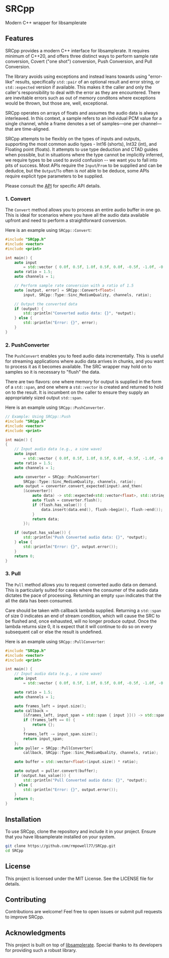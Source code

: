 # SRCpp
Modern C++ wrapper for libsamplerate

## Features

SRCpp provides a modern C++ interface for libsamplerate.  It requires minimum of C++20, and offers three distinct ways to perform sample rate conversion, Covert ("one shot") conversion, Push Conversion, and Pull Conversion.

The library avoids using exceptions and instead leans towards using "error-like" results, specifically `std::pair` of an optional result and error string, or `std::expected` version if available.  This makes it the caller and only the caller's responsibility to deal with the error as they are encountered.  There are inevitable errors such as out of memory conditons where exceptions would be thrown, but those are, well, exceptional.

SRCpp operates on arrays of floats and assumes the audio data is always interleaved. In this context, a sample refers to an individual PCM value for a single channel, while a frame denotes a set of samples—one per channel—that are time-aligned.

SRCpp attempts to be flexibly on the types of inputs and outputs, supporting the most common audio types - Int16 (shorts), Int32 (int), and Floating point (floats).  It attempts to use type deduction and CTAD guides when possible, but in situations where the type cannot be implicitly inferred, we require types to be used to avoid confusion -- we want you to fall into pits of success.  Most APIs require the `Input`/`From` to be supplied and can be dedudce, but the `Output`/`To` often is *not* able to be deduce, some APIs require explicit type parameters to be supplied.

Please consult the [API](docs/API.md) for specific API details.

### 1. Convert
The `Convert` method allows you to process an entire audio buffer in one go. This is ideal for scenarios where you have all the audio data available upfront and need to perform a straightforward conversion.

Here is an example using `SRCpp::Convert`:

```cpp
#include "SRCpp.h"
#include <vector>
#include <print>

int main() {
    auto input
        = std::vector { 0.0f, 0.5f, 1.0f, 0.5f, 0.0f, -0.5f, -1.0f, -0.5f };
    auto ratio = 1.5;
    auto channels = 1;

    // Perform sample rate conversion with a ratio of 1.5
    auto [output, error] = SRCpp::Convert<float>(
        input, SRCpp::Type::Sinc_MediumQuality, channels, ratio);

    // Output the converted data
    if (output) {
        std::println("Converted audio data: {}", *output);
    } else {
        std::println("Error: {}", error);
    }
}
```

### 2. PushConverter
The `PushConvert` enables you to feed audio data incrementally. This is useful for streaming applications where audio data arrives in chunks, and you want to process it as it becomes available.  The SRC wrapper may hold on to samples so it is necessary to "flush" the data.

There are two flavors: one where memory for output is supplied in the form of a `std::span`, and one where a `std::vector` is created and returned to hold on to the result.  It is incumbent on the caller to ensure they supply an appropriately sized output `std::span`.

Here is an example using `SRCpp::PushConverter`.

```cpp
// Example: Using SRCpp::Push
#include "SRCpp.h"
#include <vector>
#include <print>

int main() {
{
    // Input audio data (e.g., a sine wave)
    auto input
        = std::vector { 0.0f, 0.5f, 1.0f, 0.5f, 0.0f, -0.5f, -1.0f, -0.5f };
    auto ratio = 1.5;
    auto channels = 1;

    auto converter = SRCpp::PushConverter(
        SRCpp::Type::Sinc_MediumQuality, channels, ratio);
    auto output = converter.convert_expected(input).and_then(
        [&converter](
            auto data) -> std::expected<std::vector<float>, std::string> {
            auto flush = converter.flush();
            if (flush.has_value()) {
                data.insert(data.end(), flush->begin(), flush->end());
            }
            return data;
        });

    if (output.has_value()) {
        std::println("Push Converted audio data: {}", *output);
    } else {
        std::println("Error: {}", output.error());
    }
    return 0;
}
```

### 3. Pull
The `Pull` method allows you to request converted audio data on demand. This is particularly suited for cases where the consumer of the audio data dictates the pace of processing.  Returning an empty `span` indicates that the all the data has been consumed.

Care should be taken with callback lambda supplied.  Returning a `std::span` of size 0 indicates an end of stream condition, which will cause the SRC to be flushed and, once exhausted, will no longer produce output.  Once the lambda returns size 0, it is expect that it will continue to do so on every subsequent call or else the result is undefined.


Here is an example using `SRCpp::PullConverter`:

```cpp
#include "SRCpp.h"
#include <vector>
#include <print>

int main() {
    // Input audio data (e.g., a sine wave)
    auto input
        = std::vector { 0.0f, 0.5f, 1.0f, 0.5f, 0.0f, -0.5f, -1.0f, -0.5f };

    auto ratio = 1.5;
    auto channels = 1;

    auto frames_left = input.size();
    auto callback =
        [&frames_left, input_span = std::span { input }]() -> std::span<float> {
        if (frames_left == 0) {
            return {};
        }
        frames_left -= input_span.size();
        return input_span;
    };
    auto puller = SRCpp::PullConverter(
        callback, SRCpp::Type::Sinc_MediumQuality, channels, ratio);

    auto buffer = std::vector<float>(input.size() * ratio);

    auto output = puller.convert(buffer);
    if (output.has_value()) {
        std::println("Pull Converted audio data: {}", *output);
    } else {
        std::println("Error: {}", output.error());
    }
    return 0;
}
```

## Installation

To use SRCpp, clone the repository and include it in your project. Ensure that you have libsamplerate installed on your system.

```bash
git clone https://github.com/rmpowell77/SRCpp.git
cd SRCpp
```

## License

This project is licensed under the MIT License. See the LICENSE file for details.

## Contributing

Contributions are welcome! Feel free to open issues or submit pull requests to improve SRCpp.

## Acknowledgments

This project is built on top of [libsamplerate](http://www.mega-nerd.com/SRC/). Special thanks to its developers for providing such a robust library.
